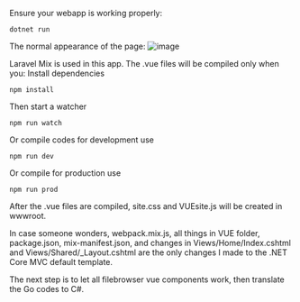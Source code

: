 Ensure your webapp is working properly:
```
dotnet run
```
The normal appearance of the page:
![image](https://user-images.githubusercontent.com/92812919/215078822-4777f12d-7199-43fc-8907-85ad558801e9.png)

Laravel Mix is used in this app. The .vue files will be compiled only when you:
Install dependencies
```
npm install
```
Then start a watcher
```
npm run watch
```
Or compile codes for development use
```
npm run dev
```
Or compile for production use
```
npm run prod
```
After the .vue files are compiled, site.css and VUEsite.js will be created in wwwroot.

In case someone wonders, webpack.mix.js, all things in VUE folder, package.json, mix-manifest.json, and changes in Views/Home/Index.cshtml and Views/Shared/_Layout.cshtml
are the only changes I made to the .NET Core MVC default template.

The next step is to let all filebrowser vue components work, then translate the Go codes to C#.
